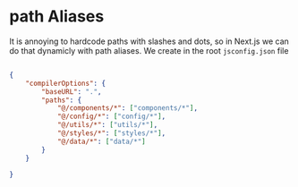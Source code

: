 # path Aliases

It is annoying to hardcode paths with slashes and dots, so in Next.js we can do that dynamicly with path aliases.
We create in the root `jsconfig.json` file

```json

{
    "compilerOptions": {
        "baseURL": ".",
        "paths": {
            "@/components/*": ["components/*"],
            "@/config/*": ["config/*"],
            "@/utils/*": ["utils/*"],
            "@/styles/*": ["styles/*"],
            "@/data/*": ["data/*"]
        }
    }

}

```

